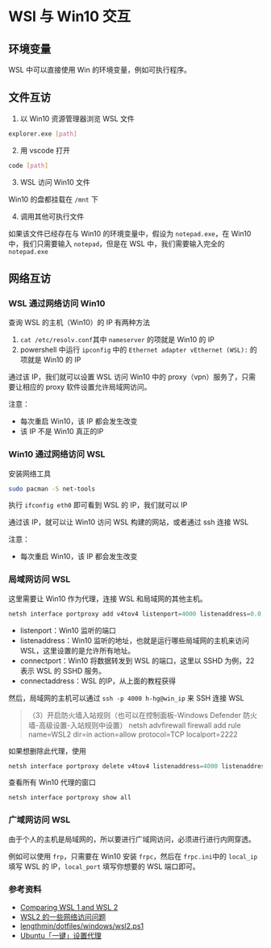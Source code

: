 # WSl 与 Win10 交互

## 环境变量

WSL 中可以直接使用 Win 的环境变量，例如可执行程序。

## 文件互访

1. 以 Win10 资源管理器浏览 WSL 文件

```bash
explorer.exe [path]
```

2. 用 vscode 打开

```bash
code [path]
```

3. WSL 访问 Win10 文件

Win10 的盘都挂载在 `/mnt` 下

4. 调用其他可执行文件

如果该文件已经存在与 Win10 的环境变量中，假设为 `notepad.exe`，在 Win10 中，我们只需要输入 `notepad`，但是在 WSL 中，我们需要输入完全的 `notepad.exe`

## 网络互访

### WSL 通过网络访问 Win10

查询 WSL 的主机（Win10）的 IP 有两种方法

1. `cat /etc/resolv.conf`其中 `nameserver` 的项就是 Win10 的 IP
2. powershell 中运行 `ipconfig` 中的 `Ethernet adapter vEthernet (WSL):` 的项就是 Win10 的 IP

通过该 IP，我们就可以设置 WSL 访问 Win10 中的 proxy（vpn）服务了，只需要让相应的 proxy 软件设置允许局域网访问。

注意：

- 每次重启 Win10，该 IP 都会发生改变
- 该 IP 不是 Win10 真正的IP

### Win10 通过网络访问 WSL

安装网络工具

```bash
sudo pacman -S net-tools
```

执行 `ifconfig eth0` 即可看到 WSL 的 IP，我们就可以 IP

通过该 IP，就可以让 Win10 访问 WSL 构建的网站，或者通过 ssh 连接 WSL

注意：

- 每次重启 Win10，该 IP 都会发生改变

### 局域网访问 WSL

这里需要让 Win10 作为代理，连接 WSL 和局域网的其他主机。

```powershell
netsh interface portproxy add v4tov4 listenport=4000 listenaddress=0.0.0.0 connectport=22 connectaddress=xxx.xxx.xxx.xxx
```

- listenport：Win10 监听的端口
- listenaddress：Win10 监听的地址，也就是运行哪些局域网的主机来访问 WSL，这里设置的是允许所有地址。
- connectport：Win10 将数据转发到 WSL 的端口，这里以 SSHD 为例，22 表示 WSL 的 SSHD 服务。
- connectaddress：WSL 的IP，从上面的教程获得

然后，局域网的主机可以通过 `ssh -p 4000 h-hg@win_ip` 来 SSH 连接 WSL

> （3）开启防火墙入站规则（也可以在控制面板-Windows Defender 防火墙-高级设置-入站规则中设置）
> netsh advfirewall firewall add rule name=WSL2 dir=in action=allow protocol=TCP localport=2222

如果想删除此代理，使用

```powershell
netsh interface portproxy delete v4tov4 listenaddress=4000 listenaddress=0.0.0.0
```

查看所有 Win10 代理的窗口

```powershell
netsh interface portproxy show all
```

### 广域网访问 WSL

由于个人的主机是局域网的，所以要进行广域网访问，必须进行进行内网穿透。

例如可以使用 `frp`，只需要在 Win10 安装 `frpc`，然后在 `frpc.ini`中的 `local_ip` 填写 WSL 的 IP，`local_port` 填写你想要的 WSL 端口即可。

### 参考资料

- [Comparing WSL 1 and WSL 2](https://docs.microsoft.com/en-us/windows/wsl/compare-versions)
- [WSL2 的一些网络访问问题](https://lengthmin.me/posts/wsl2-network-tricks/)
- [lengthmin/dotfiles/windows/wsl2.ps1](https://github.com/lengthmin/dotfiles/blob/master/windows/wsl2.ps1)
- [Ubuntu「一键」设置代理](https://blog.skk.moe/post/enable-proxy-on-ubuntu/)
